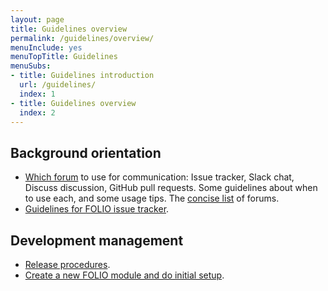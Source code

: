 ```yaml
---
layout: page
title: Guidelines overview
permalink: /guidelines/overview/
menuInclude: yes
menuTopTitle: Guidelines
menuSubs:
- title: Guidelines introduction
  url: /guidelines/
  index: 1
- title: Guidelines overview
  index: 2
---
```


## Background orientation

- [Which forum](/guidelines/which-forum/) to use for communication:
  Issue tracker, Slack chat, Discuss discussion, GitHub pull requests.
  Some guidelines about when to use each, and some usage tips.
  The [concise list](/community/#collaboration-tools) of forums.
- [Guidelines for FOLIO issue tracker](/guidelines/issue-tracker/).

## Development management

- [Release procedures](/guidelines/release-procedures/).
- [Create a new FOLIO module and do initial setup](/guidelines/create-new-repo/).

